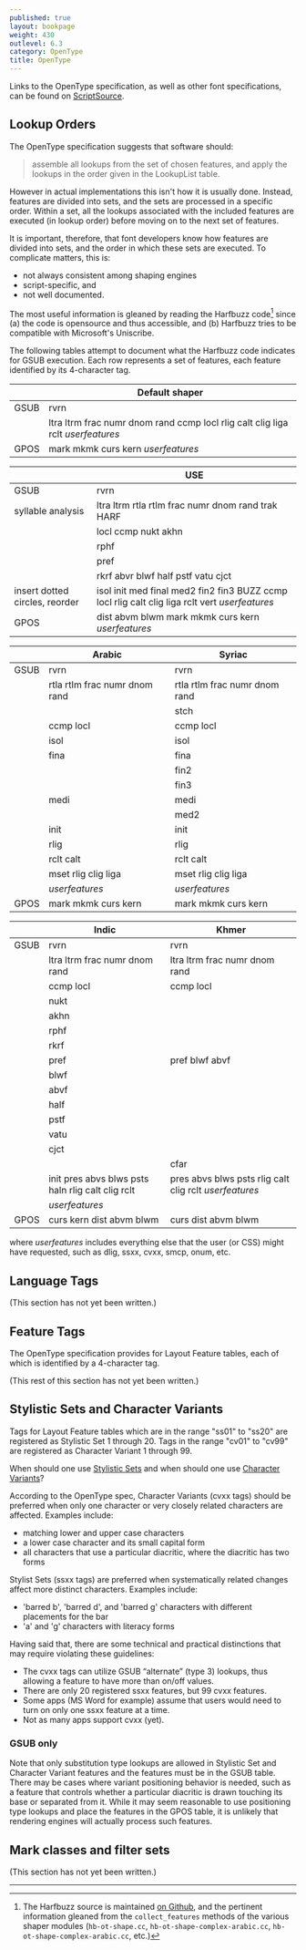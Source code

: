 ```yaml
---
published: true
layout: bookpage
weight: 430
outlevel: 6.3
category: OpenType
title: OpenType
---
```

Links to the OpenType specification, as well as other font specifications, can be found on [ScriptSource][OTinfo on SS].

## Lookup Orders

The OpenType specification suggests that software should:
> assemble all lookups from the set of chosen features, and apply the lookups in the order given in the LookupList table.

However in actual implementations this isn't how it is usually done. Instead, features are divided into sets, and the sets are processed in a specific order. Within a set, all the lookups associated with the included features are executed (in lookup order) before moving on to the next set of features.

It is important, therefore, that font developers know how features are divided into sets, and the order in which these sets are executed. To complicate matters, this is:
- not always consistent among shaping engines
- script-specific, and
- not well documented.

The most useful information is gleaned by reading the Harfbuzz code[^1] since (a) the code is opensource and thus accessible, and (b) Harfbuzz tries to be compatible with Microsoft's Uniscribe.

The following tables attempt to document what the Harfbuzz code indicates for GSUB execution. Each row represents a set of features, each feature identified by its 4-character tag.

||Default shaper|
|---|---|
|GSUB|rvrn|
||ltra ltrm frac numr dnom rand ccmp locl rlig calt clig liga rclt _userfeatures_|
|GPOS|mark mkmk curs kern _userfeatures_|

||USE|
|---|---|
|GSUB|rvrn|
|syllable analysis|ltra ltrm rtla rtlm frac numr dnom rand trak HARF
||locl ccmp nukt akhn|
||rphf|
||pref|
||rkrf abvr blwf half pstf vatu cjct|
|insert dotted circles, reorder|isol init med final med2 fin2 fin3 BUZZ ccmp locl rlig calt clig liga rclt vert _userfeatures_|
|GPOS|dist abvm blwm mark mkmk curs kern _userfeatures_|

||Arabic|Syriac|
|---|---|---|
|GSUB|rvrn|rvrn|
||rtla rtlm frac numr dnom rand|rtla rtlm frac numr dnom rand|
|||stch|
||ccmp locl|ccmp locl|
||isol|isol|
||fina|fina|
|||fin2|
|||fin3|
||medi|medi|
|||med2|
||init|init|
||rlig|rlig|
||rclt calt|rclt calt|
||mset rlig clig liga|mset rlig clig liga|
||_userfeatures_|_userfeatures_|
|GPOS| mark mkmk curs kern| mark mkmk curs kern|

||Indic|Khmer|
|---|---|---|
|GSUB|rvrn|rvrn|
||ltra ltrm frac numr dnom rand|ltra ltrm frac numr dnom rand|
||ccmp locl|ccmp locl|
||nukt||
||akhn||
||rphf||
||rkrf||
||pref|pref blwf abvf|
||blwf||
||abvf||
||half||
||pstf||
||vatu||
||cjct||
|||cfar|
||init pres abvs blws psts haln rlig calt clig rclt|pres abvs blws psts rlig calt clig rclt _userfeatures_|
||_userfeatures_||
|GPOS|curs kern dist abvm blwm|curs dist abvm blwm|

where _userfeatures_ includes everything else that the user (or CSS) might have requested, such as dlig, ssxx, cvxx, smcp, onum, etc.

## Language Tags

(This section has not yet been written.)

## Feature Tags

The OpenType specification provides for Layout Feature tables, each of which is identified by a 4-character tag.

(This rest of this section has not yet been written.)

## Stylistic Sets and Character Variants

Tags for Layout Feature tables which are in the range "ss01" to "ss20" are registered as Stylistic Set 1 through 20. Tags in the range "cv01" to "cv99" are registered as Character Variant 1 through 99.

When should one use [Stylistic Sets] and when should one use [Character Variants]?

According to the OpenType spec, Character Variants (cvxx tags) should be preferred when only one character or very closely related characters are affected. Examples include:

- matching lower and upper case characters
- a lower case character and its small capital form
- all characters that use a particular diacritic, where the diacritic has two forms

Stylist Sets (ssxx tags) are preferred when systematically related changes affect more distinct characters. Examples include:

- 'barred b', 'barred d', and 'barred g' characters with different placements for the bar
- 'a' and 'g' characters with literacy forms

Having said that, there are some technical and practical distinctions that may require violating these guidelines:

- The cvxx tags can utilize GSUB “alternate” (type 3) lookups, thus allowing a feature to have more than on/off values.
- There are only 20 registered ssxx features, but 99 cvxx features.
- Some apps (MS Word for example) assume that users would need to turn on only one ssxx feature at a time.
- Not as many apps support cvxx (yet).

### GSUB only

Note that only substitution type lookups are allowed in Stylistic Set and Character Variant features and the features must be in the GSUB table. There may be cases where variant positioning behavior is needed, such as a feature that controls whether a particular diacritic is drawn touching its base or separated from it. While it may seem reasonable to use positioning type lookups and place the features in the GPOS table, it is unlikely that rendering engines will actually process such features.

## Mark classes and filter sets

(This section has not yet been written.)

----
[^1]: The Harfbuzz source is maintained [on Github](https://github.com/harfbuzz/harfbuzz/tree/master/src), and the pertinent information gleaned from the  `collect_features` methods of the various shaper modules (`hb-ot-shape.cc`, `hb-ot-shape-complex-arabic.cc`, `hb-ot-shape-complex-arabic.cc`, etc.)

[OTinfo on SS]: http://scriptsource.org/cms/scripts/page.php?item_id=entry_detail&uid=kr5s6gwpdy

[Stylistic Sets]: http://www.microsoft.com/typography/otspec/features_pt.htm#ssxx

[Character Variants]: http://www.microsoft.com/typography/otspec/features_ae.htm#cv01-cv99
